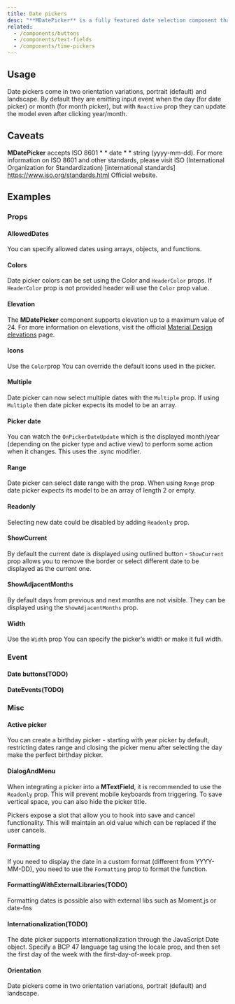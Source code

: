 ```yaml
---
title: Date pickers
desc: "**MDatePicker** is a fully featured date selection component that lets users select a date, or range of dates."
related:
  - /components/buttons
  - /components/text-fields
  - /components/time-pickers
---
```


## Usage

Date pickers come in two orientation variations, portrait (default) and landscape. 
By default they are emitting input event when the day (for date picker) or month (for month picker), 
but with `Reactive` prop they can update the model even after clicking year/month.

<date-pickers-usage></date-pickers-usage>

## Caveats

<!--alert:warning--> 
**MDatePicker** accepts ISO 8601 * * date * * string (yyyy-mm-dd). For more information on ISO 8601 and other standards, please visit ISO (International Organization for Standardization) [international standards] https://www.iso.org/standards.html Official website.

## Examples

### Props

#### AllowedDates

You can specify allowed dates using arrays, objects, and functions.

<example file="" />

#### Colors

Date picker colors can be set using the Color and `HeaderColor` props. If `HeaderColor` prop is not provided header will
use the `Color` prop value.

<example file="" />

#### Elevation

The **MDatePicker** component supports elevation up to a maximum value of 24. For more information on elevations, visit
the official [Material Design elevations](https://material.io/design/environment/elevation.html) page.

<example file="" />

#### Icons

Use the `Color`prop You can override the default icons used in the picker.

<example file="" />

#### Multiple

Date picker can now select multiple dates with the `Multiple` prop. If using `Multiple` then date picker expects its
model to be an array.

<example file="" />

#### Picker date

You can watch the `OnPickerDateUpdate` which is the displayed month/year (depending on the picker type and active
view) to perform some action when it changes. This uses the .sync modifier.

<example file="" />

#### Range

Date picker can select date range with the  prop. When using `Range` prop date picker expects its model to be
an array of length 2 or empty.

<example file="" />

#### Readonly

Selecting new date could be disabled by adding `Readonly` prop.

<example file="" />

#### ShowCurrent

By default the current date is displayed using outlined button - `ShowCurrent` prop allows you to remove the border or select different date to be displayed as the current one.

<example file="" />

#### ShowAdjacentMonths

By default days from previous and next months are not visible. They can be displayed using the `ShowAdjacentMonths` prop.

<example file="" />

#### Width

Use the `Width` prop You can specify the picker’s width or make it full width.

<example file="" />

### Event

#### Date buttons(TODO)

<example file="" />

#### DateEvents(TODO)

<example file="" />

### Misc

#### Active picker

You can create a birthday picker - starting with year picker by default, restricting dates range and closing the picker
menu after selecting the day make the perfect birthday picker.

<example file="" />

#### DialogAndMenu

When integrating a picker into a **MTextField**, it is recommended to use the `Readonly` prop. This will prevent mobile
keyboards from triggering. To save vertical space, you can also hide the picker title.

Pickers expose a slot that allow you to hook into save and cancel functionality. This will maintain an old value which
can be replaced if the user cancels.

<example file="" />

#### Formatting

If you need to display the date in a custom format (different from YYYY-MM-DD), you need to use the `Formatting` prop to format the function.

<example file="" />

#### FormattingWithExternalLibraries(TODO)

Formatting dates is possible also with external libs such as Moment.js or date-fns

<example file="" />

#### Internationalization(TODO)

The date picker supports internationalization through the JavaScript Date object. Specify a BCP 47 language tag using the locale prop, and then set the first day of the week with the first-day-of-week prop.

<example file="" />

#### Orientation

Date pickers come in two orientation variations, portrait (default) and landscape.

<example file="" />